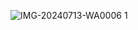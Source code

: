 ![IMG-20240713-WA0006 1](https://github.com/user-attachments/assets/f1dfb4dd-bd59-4ca1-bd30-fe968b40d098)

